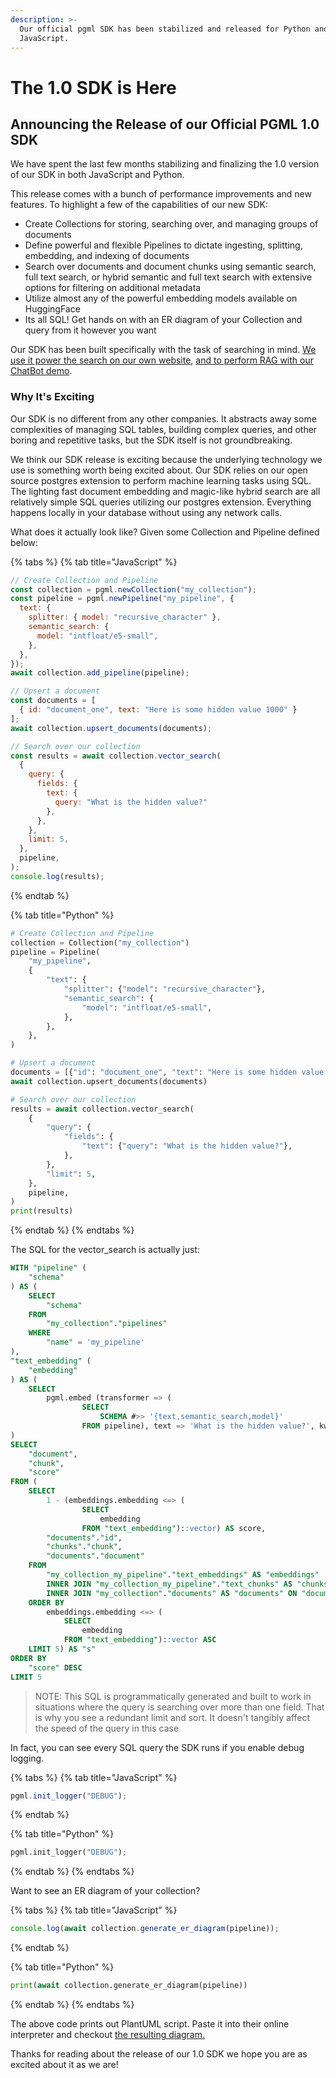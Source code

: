 ```yaml
---
description: >-
  Our official pgml SDK has been stabilized and released for Python and
  JavaScript.
---
```


# The 1.0 SDK is Here

## Announcing the Release of our Official PGML 1.0 SDK

We have spent the last few months stabilizing and finalizing the 1.0 version of our SDK in both JavaScript and Python.

This release comes with a bunch of performance improvements and new features. To highlight a few of the capabilities of our new SDK:

* Create Collections for storing, searching over, and managing groups of documents
* Define powerful and flexible Pipelines to dictate ingesting, splitting, embedding, and indexing of documents
* Search over documents and document chunks using semantic search, full text search, or hybrid semantic and full text search with extensive options for filtering on additional metadata
* Utilize almost any of the powerful embedding models available on HuggingFace
* Its all SQL! Get hands on with an ER diagram of your Collection and query from it however you want

Our SDK has been built specifically with the task of searching in mind. [We use it power the search on our own website](https://github.com/postgresml/postgresml/blob/6ba605d67016a1177d410d1eb91ae8763b4784c4/pgml-dashboard/src/utils/markdown.rs#L1243), [and to perform RAG with our ChatBot demo](https://github.com/postgresml/postgresml/blob/b3b5f03eb6c54bec88120617d5175279273d81d1/pgml-dashboard/src/api/chatbot.rs#L527).

### Why It's Exciting

Our SDK is no different from any other companies. It abstracts away some complexities of managing SQL tables, building complex queries, and other boring and repetitive tasks, but the SDK itself is not groundbreaking.&#x20;

We think our SDK release is exciting because the underlying technology we use is something worth being excited about. Our SDK relies on our open source postgres extension to perform machine learning tasks using SQL. The lighting fast document embedding and magic-like hybrid search are all relatively simple SQL queries utilizing our postgres extension. Everything happens locally in your database without using any network calls.

What does it actually look like? Given some Collection and Pipeline defined below:

{% tabs %}
{% tab title="JavaScript" %}
```javascript
// Create Collection and Pipeline
const collection = pgml.newCollection("my_collection");
const pipeline = pgml.newPipeline("my_pipeline", {
  text: {
    splitter: { model: "recursive_character" },
    semantic_search: {
      model: "intfloat/e5-small",
    },
  },
});
await collection.add_pipeline(pipeline);

// Upsert a document
const documents = [
  { id: "document_one", text: "Here is some hidden value 1000" }
];
await collection.upsert_documents(documents);

// Search over our collection
const results = await collection.vector_search(
  {
    query: {
      fields: {
        text: {
          query: "What is the hidden value?"
        },
      },
    },
    limit: 5,
  },
  pipeline,
);
console.log(results);
```
{% endtab %}

{% tab title="Python" %}
```python
# Create Collection and Pipeline
collection = Collection("my_collection")
pipeline = Pipeline(
    "my_pipeline",
    {
        "text": {
            "splitter": {"model": "recursive_character"},
            "semantic_search": {
                "model": "intfloat/e5-small",
            },
        },
    },
)

# Upsert a document
documents = [{"id": "document_one", "text": "Here is some hidden value 1000"}]
await collection.upsert_documents(documents)

# Search over our collection
results = await collection.vector_search(
    {
        "query": {
            "fields": {
                "text": {"query": "What is the hidden value?"},
            },
        },
        "limit": 5,
    },
    pipeline,
)
print(results)
```
{% endtab %}
{% endtabs %}

The SQL for the vector\_search is actually just:

```sql
WITH "pipeline" (
    "schema"
) AS (
    SELECT
        "schema"
    FROM
        "my_collection"."pipelines"
    WHERE
        "name" = 'my_pipeline'
),
"text_embedding" (
    "embedding"
) AS (
    SELECT
        pgml.embed (transformer => (
                SELECT
                    SCHEMA #>> '{text,semantic_search,model}'
                FROM pipeline), text => 'What is the hidden value?', kwargs => '{}') AS "embedding"
)
SELECT
    "document",
    "chunk",
    "score"
FROM (
    SELECT
        1 - (embeddings.embedding <=> (
                SELECT
                    embedding
                FROM "text_embedding")::vector) AS score,
        "documents"."id",
        "chunks"."chunk",
        "documents"."document"
    FROM
        "my_collection_my_pipeline"."text_embeddings" AS "embeddings"
        INNER JOIN "my_collection_my_pipeline"."text_chunks" AS "chunks" ON "chunks"."id" = "embeddings"."chunk_id"
        INNER JOIN "my_collection"."documents" AS "documents" ON "documents"."id" = "chunks"."document_id"
    ORDER BY
        embeddings.embedding <=> (
            SELECT
                embedding
            FROM "text_embedding")::vector ASC
    LIMIT 5) AS "s"
ORDER BY
    "score" DESC
LIMIT 5

```

> NOTE: This SQL is programmatically generated and built to work in situations where the query is searching over more than one field. That is why you see a redundant limit and sort. It doesn't tangibly affect the speed of the query in this case

In fact, you can see every SQL query the SDK runs if you enable debug logging.

{% tabs %}
{% tab title="JavaScript" %}
```javascript
pgml.init_logger("DEBUG");
```
{% endtab %}

{% tab title="Python" %}
```python
pgml.init_logger("DEBUG");
```
{% endtab %}
{% endtabs %}

Want to see an ER diagram of your collection?

{% tabs %}
{% tab title="JavaScript" %}
```javascript
console.log(await collection.generate_er_diagram(pipeline));
```
{% endtab %}

{% tab title="Python" %}
```python
print(await collection.generate_er_diagram(pipeline))
```
{% endtab %}
{% endtabs %}

The above code prints out PlantUML script. Paste it into their online interpreter and checkout [the resulting diagram](https://www.plantuml.com/plantuml/uml/lPD1hjiW48Rtd6BqDbqz7w2hTnE4OMgJ08DWS9B6lNinbaELjceNqSk6\_F-WcUz7uu\_CAd7nJdo1sHe4dX5o93wqjaax55MgXQo1c6Xqw3DSBC-WmkJGW4vqoV0DaKK-sn1LKXwS3SYtY429Pn820rk-mLkSl1iqEOUQBONy1Yh3Pcgu2wY\_EkKhZ7QoWPj-Vs-7JgWOZLHSosmzLdGV6mSLRWvyfu3jSb0UjsjuvQPLdRLipaZaK8LcrYod2Y6V1sPpbWkcNEcE7Zywlx\_9JZyOqiNNqXxZeLuO9LD96cKfhTbsDFiOLRrJfZ3-7J7QYCu6t14VwhDVE-iPlVedhgpgO1osZbBF9Pnt-AvVXj-VylT5Q9Ea3GQlVoWSYVy\_2VeHZR5Xwccwzwf47VovqsDKjPVAI6bZtp-zTHs6TUtR8KJVvLQx\_\_huelzlvNLz3YC-C9ZYtKy0)[.](https://www.plantuml.com/plantuml/uml/lPD1hjiW48Rtd6BqDbqz7w2hTnE4OMgJ08DWS9B6lNinbaELjceNqSk6\_F-WcUz7uu\_CAd7nJdo1sHe4dX5o93wqjaax55MgXQo1c6Xqw3DSBC-WmkJGW4vqoV0DaKK-sn1LKXwS3SYtY429Pn820rk-mLkSl1iqEOUQBONy1Yh3Pcgu2wY\_EkKhZ7QoWPj-Vs-7JgWOZLHSosmzLdGV6mSLRWvyfu3jSb0UjsjuvQPLdRLipaZaK8LcrYod2Y6V1sPpbWkcNEcE7Zywlx\_9JZyOqiNNqXxZeLuO9LD96cKfhTbsDFiOLRrJfZ3-7J7QYCu6t14VwhDVE-iPlVedhgpgO1osZbBF9Pnt-AvVXj-VylT5Q9Ea3GQlVoWSYVy\_2VeHZR5Xwccwzwf47VovqsDKjPVAI6bZtp-zTHs6TUtR8KJVvLQx\_\_huelzlvNLz3YC-C9ZYtKy0)

Thanks for reading about the release of our 1.0 SDK we hope you are as excited about it as we are!
